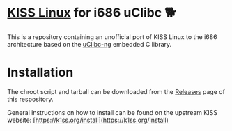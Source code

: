 # [KISS Linux](https://k1ss.org/) for i686 uClibc 🐕

This is a repository containing an unofficial port of KISS Linux to the i686 architecture based on the [uClibc-ng](https://www.uclibc-ng.org/) embedded C library.

# Installation

The chroot script and tarball can be downloaded from the [Releases](https://github.com/arvl130/kiss32-uclibc-repo/releases) page of this respository.

General instructions on how to install can be found on the upstream KISS website: [https://k1ss.org/install](https://k1ss.org/install)

